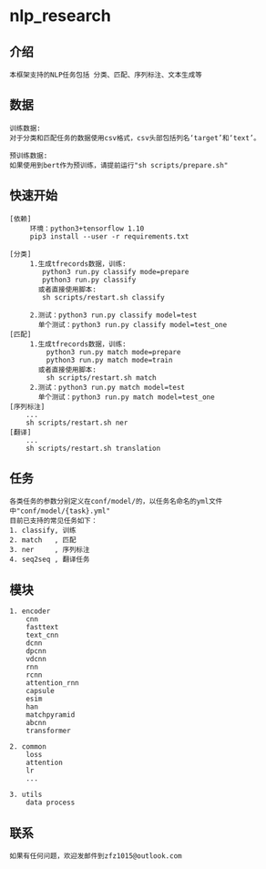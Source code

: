 # nlp_research


## 介绍
  
    本框架支持的NLP任务包括 分类、匹配、序列标注、文本生成等

## 数据

    训练数据:
    对于分类和匹配任务的数据使用csv格式，csv头部包括列名‘target’和‘text’。

    预训练数据:
    如果使用到bert作为预训练，请提前运行"sh scripts/prepare.sh"

## 快速开始

    [依赖]
         环境：python3+tensorflow 1.10
         pip3 install --user -r requirements.txt
         
    [分类]
         1.生成tfrecords数据，训练:
            python3 run.py classify mode=prepare
            python3 run.py classify 
           或者直接使用脚本:
            sh scripts/restart.sh classify
         
         2.测试：python3 run.py classify model=test
           单个测试：python3 run.py classify model=test_one
    [匹配]
         1.生成tfrecords数据，训练:
             python3 run.py match mode=prepare
             python3 run.py match mode=train
           或者直接使用脚本:
             sh scripts/restart.sh match
         2.测试：python3 run.py match model=test
           单个测试：python3 run.py match model=test_one
    [序列标注]
        ...
        sh scripts/restart.sh ner
    [翻译]    
        ...
        sh scripts/restart.sh translation
## 任务

    各类任务的参数分别定义在conf/model/的，以任务名命名的yml文件中"conf/model/{task}.yml"
    目前已支持的常见任务如下：
    1. classify, 训练
    2. match   , 匹配
    3. ner     , 序列标注
    4. seq2seq , 翻译任务

## 模块

    1. encoder
        cnn
        fasttext
        text_cnn
        dcnn
        dpcnn
        vdcnn
        rnn        
        rcnn
        attention_rnn
        capsule
        esim
        han
        matchpyramid
        abcnn
        transformer
  
    2. common 
        loss
        attention
        lr
        ...
    
    3. utils
        data process
## 联系

    如果有任何问题，欢迎发邮件到zfz1015@outlook.com
    
  
